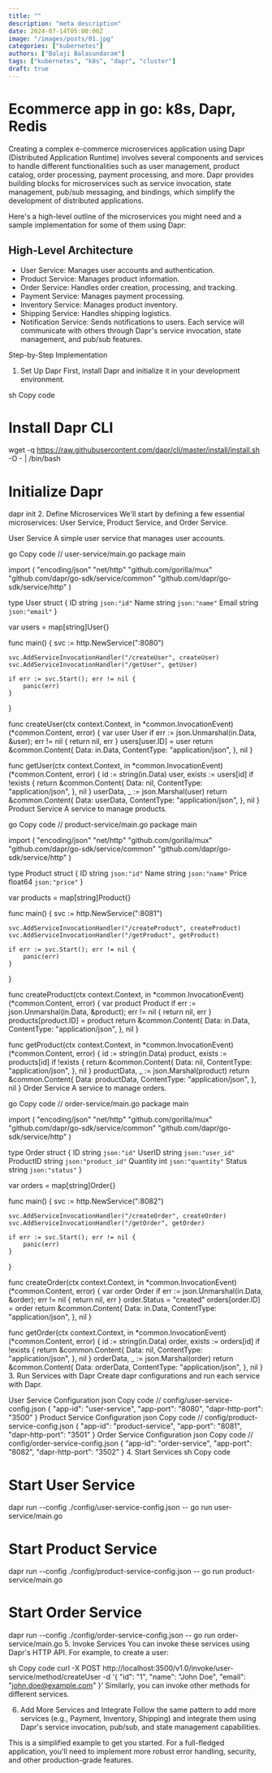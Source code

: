 ```yaml
---
title: ""
description: "meta description"
date: 2024-07-14T05:00:00Z
image: "/images/posts/01.jpg"
categories: ["kubernetes"]
authors: ["Balaji Balasundaram"]
tags: ["kubernetes", "k8s", "dapr", "cluster"]
draft: true
---
```

# Ecommerce app in go: k8s, Dapr, Redis

Creating a complex e-commerce microservices application using Dapr (Distributed Application Runtime) involves several components and services to handle different functionalities such as user management, product catalog, order processing, payment processing, and more. Dapr provides building blocks for microservices such as service invocation, state management, pub/sub messaging, and bindings, which simplify the development of distributed applications.

Here's a high-level outline of the microservices you might need and a sample implementation for some of them using Dapr:

## High-Level Architecture
- User Service: Manages user accounts and authentication.
- Product Service: Manages product information.
- Order Service: Handles order creation, processing, and tracking.
- Payment Service: Manages payment processing.
- Inventory Service: Manages product inventory.
- Shipping Service: Handles shipping logistics.
- Notification Service: Sends notifications to users.
Each service will communicate with others through Dapr's service invocation, state management, and pub/sub features.

Step-by-Step Implementation
1. Set Up Dapr
First, install Dapr and initialize it in your development environment.

sh
Copy code
# Install Dapr CLI
wget -q https://raw.githubusercontent.com/dapr/cli/master/install/install.sh -O - | /bin/bash

# Initialize Dapr
dapr init
2. Define Microservices
We'll start by defining a few essential microservices: User Service, Product Service, and Order Service.

User Service
A simple user service that manages user accounts.

go
Copy code
// user-service/main.go
package main

import (
    "encoding/json"
    "net/http"
    "github.com/gorilla/mux"
    "github.com/dapr/go-sdk/service/common"
    "github.com/dapr/go-sdk/service/http"
)

type User struct {
    ID    string `json:"id"`
    Name  string `json:"name"`
    Email string `json:"email"`
}

var users = map[string]User{}

func main() {
    svc := http.NewService(":8080")

    svc.AddServiceInvocationHandler("/createUser", createUser)
    svc.AddServiceInvocationHandler("/getUser", getUser)

    if err := svc.Start(); err != nil {
        panic(err)
    }
}

func createUser(ctx context.Context, in *common.InvocationEvent) (*common.Content, error) {
    var user User
    if err := json.Unmarshal(in.Data, &user); err != nil {
        return nil, err
    }
    users[user.ID] = user
    return &common.Content{
        Data:        in.Data,
        ContentType: "application/json",
    }, nil
}

func getUser(ctx context.Context, in *common.InvocationEvent) (*common.Content, error) {
    id := string(in.Data)
    user, exists := users[id]
    if !exists {
        return &common.Content{
            Data:        nil,
            ContentType: "application/json",
        }, nil
    }
    userData, _ := json.Marshal(user)
    return &common.Content{
        Data:        userData,
        ContentType: "application/json",
    }, nil
}
Product Service
A service to manage products.

go
Copy code
// product-service/main.go
package main

import (
    "encoding/json"
    "net/http"
    "github.com/gorilla/mux"
    "github.com/dapr/go-sdk/service/common"
    "github.com/dapr/go-sdk/service/http"
)

type Product struct {
    ID    string  `json:"id"`
    Name  string  `json:"name"`
    Price float64 `json:"price"`
}

var products = map[string]Product{}

func main() {
    svc := http.NewService(":8081")

    svc.AddServiceInvocationHandler("/createProduct", createProduct)
    svc.AddServiceInvocationHandler("/getProduct", getProduct)

    if err := svc.Start(); err != nil {
        panic(err)
    }
}

func createProduct(ctx context.Context, in *common.InvocationEvent) (*common.Content, error) {
    var product Product
    if err := json.Unmarshal(in.Data, &product); err != nil {
        return nil, err
    }
    products[product.ID] = product
    return &common.Content{
        Data:        in.Data,
        ContentType: "application/json",
    }, nil
}

func getProduct(ctx context.Context, in *common.InvocationEvent) (*common.Content, error) {
    id := string(in.Data)
    product, exists := products[id]
    if !exists {
        return &common.Content{
            Data:        nil,
            ContentType: "application/json",
        }, nil
    }
    productData, _ := json.Marshal(product)
    return &common.Content{
        Data:        productData,
        ContentType: "application/json",
    }, nil
}
Order Service
A service to manage orders.

go
Copy code
// order-service/main.go
package main

import (
    "encoding/json"
    "net/http"
    "github.com/gorilla/mux"
    "github.com/dapr/go-sdk/service/common"
    "github.com/dapr/go-sdk/service/http"
)

type Order struct {
    ID       string `json:"id"`
    UserID   string `json:"user_id"`
    ProductID string `json:"product_id"`
    Quantity int    `json:"quantity"`
    Status   string `json:"status"`
}

var orders = map[string]Order{}

func main() {
    svc := http.NewService(":8082")

    svc.AddServiceInvocationHandler("/createOrder", createOrder)
    svc.AddServiceInvocationHandler("/getOrder", getOrder)

    if err := svc.Start(); err != nil {
        panic(err)
    }
}

func createOrder(ctx context.Context, in *common.InvocationEvent) (*common.Content, error) {
    var order Order
    if err := json.Unmarshal(in.Data, &order); err != nil {
        return nil, err
    }
    order.Status = "created"
    orders[order.ID] = order
    return &common.Content{
        Data:        in.Data,
        ContentType: "application/json",
    }, nil
}

func getOrder(ctx context.Context, in *common.InvocationEvent) (*common.Content, error) {
    id := string(in.Data)
    order, exists := orders[id]
    if !exists {
        return &common.Content{
            Data:        nil,
            ContentType: "application/json",
        }, nil
    }
    orderData, _ := json.Marshal(order)
    return &common.Content{
        Data:        orderData,
        ContentType: "application/json",
    }, nil
}
3. Run Services with Dapr
Create dapr configurations and run each service with Dapr.

User Service Configuration
json
Copy code
// config/user-service-config.json
{
  "app-id": "user-service",
  "app-port": "8080",
  "dapr-http-port": "3500"
}
Product Service Configuration
json
Copy code
// config/product-service-config.json
{
  "app-id": "product-service",
  "app-port": "8081",
  "dapr-http-port": "3501"
}
Order Service Configuration
json
Copy code
// config/order-service-config.json
{
  "app-id": "order-service",
  "app-port": "8082",
  "dapr-http-port": "3502"
}
4. Start Services
sh
Copy code
# Start User Service
dapr run --config ./config/user-service-config.json -- go run user-service/main.go

# Start Product Service
dapr run --config ./config/product-service-config.json -- go run product-service/main.go

# Start Order Service
dapr run --config ./config/order-service-config.json -- go run order-service/main.go
5. Invoke Services
You can invoke these services using Dapr's HTTP API. For example, to create a user:

sh
Copy code
curl -X POST http://localhost:3500/v1.0/invoke/user-service/method/createUser -d '{
  "id": "1",
  "name": "John Doe",
  "email": "john.doe@example.com"
}'
Similarly, you can invoke other methods for different services.

6. Add More Services and Integrate
Follow the same pattern to add more services (e.g., Payment, Inventory, Shipping) and integrate them using Dapr's service invocation, pub/sub, and state management capabilities.

This is a simplified example to get you started. For a full-fledged application, you'll need to implement more robust error handling, security, and other production-grade features.